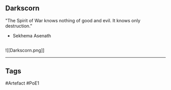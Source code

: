 ## Darkscorn
"The Spirit of War knows nothing of good and evil.
It knows only destruction."
- Sekhema Asenath
##
![[Darkscorn.png]]

---
## Tags
#Artefact
#PoE1